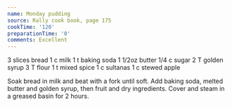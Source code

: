 ```yaml
---
name: Monday pudding
source: Rally cook book, page 175
cookTime: '120'
preparationTime: '0'
comments: Excellent
---
```


3 slices bread
1 c milk
1 t baking soda
1 1/2oz butter
1/4 c sugar
2 T golden syrup
3 T flour
1 t mixed spice
1 c sultanas
1 c stewed apple

Soak bread in milk and beat with a fork until soft.  Add baking soda, melted butter and golden syrup, then fruit and dry ingredients.  Cover and steam in a greased basin for 2 hours.

